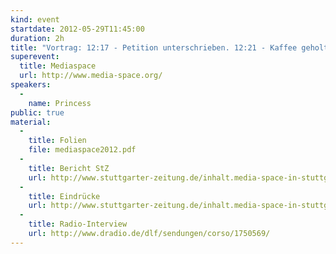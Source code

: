 ```yaml
---
kind: event
startdate: 2012-05-29T11:45:00
duration: 2h
title: "Vortrag: 12:17 - Petition unterschrieben. 12:21 - Kaffee geholt.  Was ins Internet „gehört“ und was eher nicht"
superevent:
  title: Mediaspace
  url: http://www.media-space.org/
speakers:
  -
    name: Princess
public: true
material:
  -
    title: Folien
    file: mediaspace2012.pdf
  -
    title: Bericht StZ
    url: http://www.stuttgarter-zeitung.de/inhalt.media-space-in-stuttgart-nicht-nur-schlechter-einfluss.d1bde81b-8617-4a0c-8002-bf0c1f8b6886.html
  -
    title: Eindrücke
    url: http://www.stuttgarter-zeitung.de/inhalt.media-space-in-stuttgart-nicht-nur-schlechter-einfluss.d1bde81b-8617-4a0c-8002-bf0c1f8b6886.html
  -
    title: Radio-Interview
    url: http://www.dradio.de/dlf/sendungen/corso/1750569/
---
```


